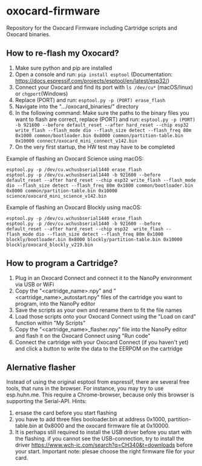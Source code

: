 # oxocard-firmware
Repository for the Oxocard Firmware including Cartridge scripts and Oxocard binaries.

## How to re-flash my Oxocard?
1. Make sure python and pip are installed
2. Open a console and run: `pip install esptool` (Documentation: https://docs.espressif.com/projects/esptool/en/latest/esp32/)
3. Connect your Oxocard and find its port with `ls /dev/cu*` (macOS/linux) or `chgport`(Windows)
4. Replace (PORT) and run: `esptool.py -p (PORT) erase_flash`
5. Navigate into the ".../oxocard_binaries/" directory
6. In the following command: Make sure the paths to the binary files you want to flash are correct, replace (PORT) and run: `esptool.py -p (PORT) -b 921600 --before default_reset --after hard_reset --chip esp32  write_flash --flash_mode dio --flash_size detect --flash_freq 80m 0x1000 common/bootloader.bin 0x8000 common/partition-table.bin 0x10000 connect/oxocard_mini_connect_v142.bin`
7. On the very first startup, the HW test may have to be completed

Example of flashing an Oxocard Science using macOS:
```
esptool.py -p /dev/cu.wchusbserial1440 erase_flash
esptool.py -p /dev/cu.wchusbserial1440 -b 921600 --before default_reset --after hard_reset --chip esp32 write_flash --flash_mode dio --flash_size detect --flash_freq 80m 0x1000 common/bootloader.bin 0x8000 common/partition-table.bin 0x10000 science/oxocard_mini_science_v142.bin
```

Example of flashing an Oxocard Blockly using macOS:
```
esptool.py -p /dev/cu.wchusbserial1440 erase_flash
esptool.py -p /dev/cu.wchusbserial1440 -b 921600 --before default_reset --after hard_reset --chip esp32  write_flash --flash_mode dio --flash_size detect --flash_freq 80m 0x1000 blockly/bootloader.bin 0x8000 blockly/partition-table.bin 0x10000 blockly/oxocard_blockly_v219.bin
```

## How to program a Cartridge?
1. Plug in an Oxocard Connect and connect it to the NanoPy environment via USB or WiFi
2. Copy the "\<cartridge_name>.npy" and "\<cartridge_name>_autostart.npy" files of the cartridge you want to program, into the NanoPy editor
3. Save the scripts as your own and rename them to fit the file names
4. Load those scripts onto your Oxocard Connect using the "Load on card" function within "My Scripts"
5. Copy the "\<cartridge_name>_flasher.npy" file into the NanoPy editor and flash it on the Oxocard Connect using "Run code" 
6. Connect the cartridge with your Oxocard Connect (if you haven't yet) and click a button to write the data to the EERPOM on the cartridge


## Alernative flasher

Instead of using the original esptool from espressif, there are several free tools, that runs in the browser. 
For instance, you may try to use esp.huhn.me. This require a Chrome-browser, because only this browser is supporting the Serial-API.
Hints:
1. ersase the card before you start flashing
2. you have to add three files booloader.bin at address 0x1000, partition-table.bin at 0x8000 and the oxocard firmware file at 0x10000.
3. It is perhaps still required to install the USB driver before you start with the flashing. if you cannot see the USB-connection, try to install the driver https://www.wch-ic.com/search?q=CH340&t=downloads before your start.
Important note: plesae choose the right firmware file for your card.

